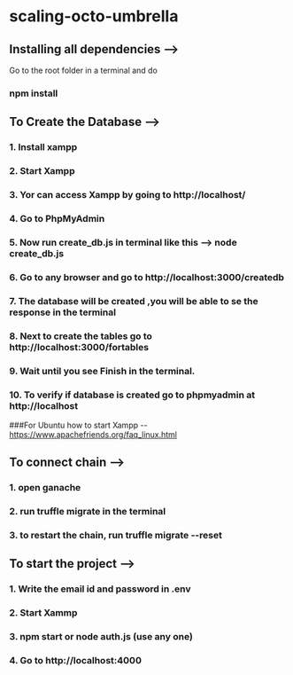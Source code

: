 # scaling-octo-umbrella


## Installing all dependencies -->

Go to the root folder in a terminal and do
### npm install 


## To Create the Database -->

### 1. Install xampp
### 2. Start Xampp
### 3. Yor can access Xampp by going to http://localhost/
### 4. Go to PhpMyAdmin
### 5. Now run create_db.js in terminal like this  --> node create_db.js
### 6. Go to any browser and go to http://localhost:3000/createdb
### 7. The database will be created ,you will be able to se the response in the terminal 
### 8. Next to create the tables go to http://localhost:3000/fortables
### 9. Wait until you see Finish in the terminal.
### 10. To verify if database is created go to phpmyadmin at http://localhost

###For Ubuntu how to start Xampp --  https://www.apachefriends.org/faq_linux.html

## To connect chain -->
### 1. open ganache
### 2. run truffle migrate in the terminal 
### 3. to restart the chain, run truffle migrate --reset



## To start the project -->

### 1. Write the email id and password in .env
### 2. Start Xammp
### 3. npm start  or  node auth.js  (use any one)
### 4. Go to http://localhost:4000
